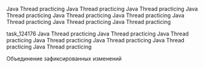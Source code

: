 Java Thread practicing
Java Thread practicing
Java Thread practicing
Java Thread practicing
Java Thread practicing
Java Thread practicing
Java Thread practicing
Java Thread practicing
Java Thread practicing

task_124176
Java Thread practicing
Java Thread practicing
Java Thread practicing
Java Thread practicing
Java Thread practicing
Java Thread practicing
Java Thread practicing

Объединение зафиксированных изменений
